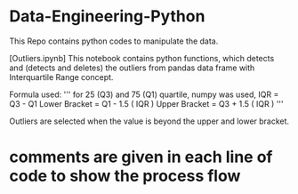 # Data-Engineering-Python
This Repo contains python codes to manipulate the data.

[Outliers.ipynb]
This notebook contains python functions, which detects and (detects and deletes) the outliers from pandas data frame with Interquartile Range concept.

Formula used:
'''
for 25 (Q3) and 75 (Q1) quartile, numpy was used,
IQR = Q3 - Q1
Lower Bracket = Q1 - 1.5 ( IQR )
Upper Bracket = Q3 + 1.5 ( IQR )
'''

Outliers are selected when the value is beyond the upper and lower bracket.

# comments are given in each line of code to show the process flow
